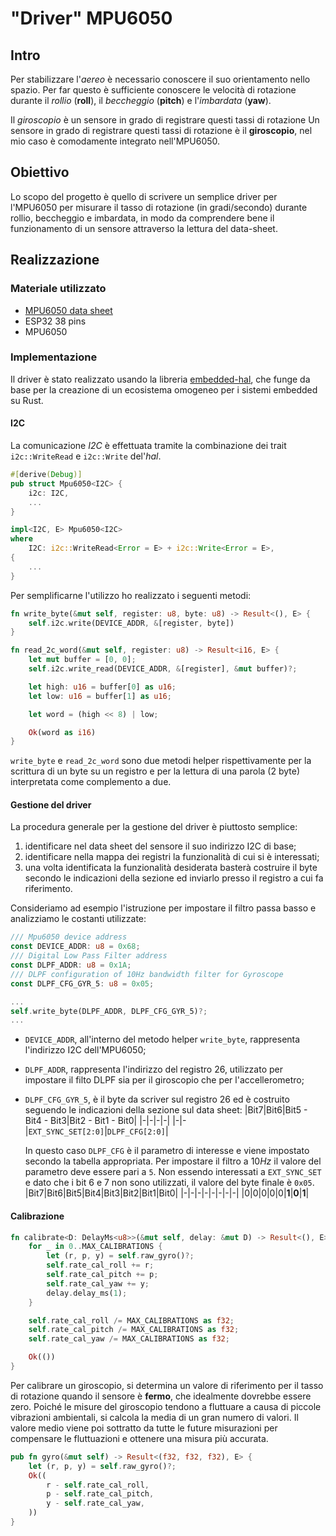 # "Driver" MPU6050

## Intro

Per stabilizzare l'_aereo_ è necessario conoscere il suo orientamento nello spazio.
Per far questo è sufficiente conoscere le velocità di rotazione durante il _rollio_ (**roll**), il _beccheggio_ (**pitch**) e l'_imbardata_ (**yaw**).

Il _giroscopio_ è un sensore in grado di registrare questi tassi di rotazione
Un sensore in grado di registrare questi tassi di rotazione è il **giroscopio**, nel mio caso è comodamente integrato nell'MPU6050.

## Obiettivo

Lo scopo del progetto è quello di scrivere un semplice driver per l'MPU6050 per misurare il tasso di rotazione (in gradi/secondo) durante rollio, beccheggio e imbardata, in modo da
comprendere bene il funzionamento di un sensore attraverso la lettura del data-sheet.

## Realizzazione

### Materiale utilizzato

- [MPU6050 data sheet](https://arduino.ua/docs/RM-MPU-6000A.pdf)
- ESP32 38 pins
- MPU6050

### Implementazione

Il driver è stato realizzato usando la libreria [embedded-hal](https://github.com/rust-embedded/embedded-hal), che funge da base per la creazione di un ecosistema omogeneo per i sistemi embedded su Rust.

#### I2C

La comunicazione _I2C_ è effettuata tramite la combinazione dei trait `i2c::WriteRead` e `i2c::Write` del'_hal_.

```rust
#[derive(Debug)]
pub struct Mpu6050<I2C> {
    i2c: I2C,
    ...
}

impl<I2C, E> Mpu6050<I2C>
where
    I2C: i2c::WriteRead<Error = E> + i2c::Write<Error = E>,
{
    ...
}
```

Per semplificarne l'utilizzo ho realizzato i seguenti metodi:

```rust
fn write_byte(&mut self, register: u8, byte: u8) -> Result<(), E> {
    self.i2c.write(DEVICE_ADDR, &[register, byte])
}

fn read_2c_word(&mut self, register: u8) -> Result<i16, E> {
    let mut buffer = [0, 0];
    self.i2c.write_read(DEVICE_ADDR, &[register], &mut buffer)?;

    let high: u16 = buffer[0] as u16;
    let low: u16 = buffer[1] as u16;

    let word = (high << 8) | low;

    Ok(word as i16)
}
```

`write_byte` e `read_2c_word` sono due metodi helper rispettivamente per la scrittura di un byte su un registro e per la lettura di una parola (2 byte) interpretata come complemento a due.

#### Gestione del driver

La procedura generale per la gestione del driver è piuttosto semplice:

1. identificare nel data sheet del sensore il suo indirizzo I2C di base;
2. identificare nella mappa dei registri la funzionalità di cui si è interessati;
3. una volta identificata la funzionalità desiderata basterà costruire il byte secondo le indicazioni della sezione ed inviarlo presso il registro a cui fa riferimento.

Consideriamo ad esempio l'istruzione per impostare il filtro passa basso e analizziamo le costanti utilizzate:

```rust
/// Mpu6050 device address
const DEVICE_ADDR: u8 = 0x68;
/// Digital Low Pass Filter address
const DLPF_ADDR: u8 = 0x1A;
/// DLPF configuration of 10Hz bandwidth filter for Gyroscope
const DLPF_CFG_GYR_5: u8 = 0x05;

...
self.write_byte(DLPF_ADDR, DLPF_CFG_GYR_5)?;
...
```

- `DEVICE_ADDR`, all'interno del metodo helper `write_byte`, rappresenta l'indirizzo I2C dell'MPU6050;
- `DLPF_ADDR`, rappresenta l'indirizzo del registro 26, utilizzato per impostare il filto DLPF sia per il giroscopio che per l'accellerometro;
- `DLPF_CFG_GYR_5`, è il byte da scriver sul registro 26 ed è costruito seguendo le indicazioni della sezione sul data sheet:
  |Bit7|Bit6|Bit5 - Bit4 - Bit3|Bit2 - Bit1 - Bit0|
  |-|-|-|-|
  |-|-|`EXT_SYNC_SET[2:0]`|`DLPF_CFG[2:0]`|

  In questo caso `DLPF_CFG` è il parametro di interesse e viene impostato secondo la tabella appropriata. Per impostare il filtro a $10Hz$ il valore del parametro deve essere pari a `5`.
  Non essendo interessati a `EXT_SYNC_SET` e dato che i bit 6 e 7 non sono utilizzati, il valore del byte finale è `0x05`.
  |Bit7|Bit6|Bit5|Bit4|Bit3|Bit2|Bit1|Bit0|
  |-|-|-|-|-|-|-|-|
  |0|0|0|0|0|**1**|**0**|**1**|

#### Calibrazione

```rust
fn calibrate<D: DelayMs<u8>>(&mut self, delay: &mut D) -> Result<(), E> {
    for _ in 0..MAX_CALIBRATIONS {
        let (r, p, y) = self.raw_gyro()?;
        self.rate_cal_roll += r;
        self.rate_cal_pitch += p;
        self.rate_cal_yaw += y;
        delay.delay_ms(1);
    }

    self.rate_cal_roll /= MAX_CALIBRATIONS as f32;
    self.rate_cal_pitch /= MAX_CALIBRATIONS as f32;
    self.rate_cal_yaw /= MAX_CALIBRATIONS as f32;

    Ok(())
}
```

Per calibrare un giroscopio, si determina un valore di riferimento per il tasso di rotazione quando il sensore è **fermo**, che idealmente dovrebbe essere zero. Poiché le misure del giroscopio tendono a fluttuare a causa di piccole vibrazioni ambientali, si calcola la media di un gran numero di valori. Il valore medio viene poi sottratto da tutte le future misurazioni per compensare le fluttuazioni e ottenere una misura più accurata.

```rust
pub fn gyro(&mut self) -> Result<(f32, f32, f32), E> {
    let (r, p, y) = self.raw_gyro()?;
    Ok((
        r - self.rate_cal_roll,
        p - self.rate_cal_pitch,
        y - self.rate_cal_yaw,
    ))
}
```

